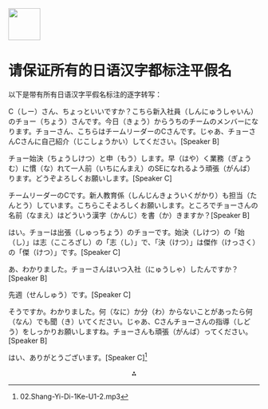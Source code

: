 <img src="https://r2cdn.perplexity.ai/pplx-full-logo-primary-dark%402x.png" style="height:64px;margin-right:32px"/>

# 请保证所有的日语汉字都标注平假名

以下是带有所有日语汉字平假名标注的逐字转写：

C（しー）さん、ちょっといいですか？こちら新入社員（しんにゅうしゃいん）のチョー（ちょう）さんです。今日（きょう）からうちのチームのメンバーになります。チョーさん、こちらはチームリーダーのCさんです。じゃあ、チョーさんCさんに自己紹介（じこしょうかい）してください。[Speaker B]

チョー始決（ちょうしけつ）と申（もう）します。早（はや）く業務（ぎょうむ）に慣（な）れて一人前（いちにんまえ）のSEになれるよう頑張（がんば）ります。どうぞよろしくお願いします。[Speaker C]

チームリーダーのCです。新人教育係（しんじんきょういくがかり）も担当（たんとう）しています。こちらこそよろしくお願いします。ところでチョーさんの名前（なまえ）はどういう漢字（かんじ）を書（か）きますか？[Speaker B]

はい。チョーは出張（しゅっちょう）のチョーです。始決（しけつ）の「始（し）」は志（こころざし）の「志（し）」で、「決（けつ）」は傑作（けっさく）の「傑（けつ）」です。[Speaker C]

あ、わかりました。チョーさんはいつ入社（にゅうしゃ）したんですか？[Speaker B]

先週（せんしゅう）です。[Speaker C]

そうですか。わかりました。何（なに）か分（わ）からないことがあったら何（なん）でも聞（き）いてください。じゃあ、Cさんチョーさんの指導（しどう）をしっかりお願いしますね。チョーさんも頑張（がんば）ってください。[Speaker B]

はい、ありがとうございます。[Speaker C][^1]

<div style="text-align: center">⁂</div>

[^1]: 02.Shang-Yi-Di-1Ke-U1-2.mp3

